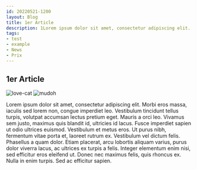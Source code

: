 ```yaml
---
id: 20220521-1200
layout: Blog
title: 1er Article
description: 1Lorem ipsum dolor sit amet, consectetur adipiscing elit. Nam in efficitur nibh, et cursus mauris. Nunc ac lectus velit. Etiam. 🐅
tags:
- test
- example
- News
- Prix
---
```


## 1er Article
![love-cat](/img/cartoon-cat/love-cat.gif)
![mudoh](/img/cartoon-cat/mudoh.gif)

Lorem ipsum dolor sit amet, consectetur adipiscing elit. Morbi eros massa, iaculis sed lorem non, congue imperdiet leo. Vestibulum tincidunt tellus turpis, volutpat accumsan lectus pretium eget. Mauris a orci leo. Vivamus sem justo, maximus quis blandit id, ultricies id lacus. Fusce imperdiet sapien ut odio ultrices euismod. Vestibulum et metus eros. Ut purus nibh, fermentum vitae porta et, laoreet rutrum ex. Vestibulum vel dictum felis. Phasellus a quam dolor. Etiam placerat, arcu lobortis aliquam varius, purus dolor viverra lacus, ac ultrices ex turpis a felis. Integer elementum enim nisi, sed efficitur eros eleifend ut. Donec nec maximus felis, quis rhoncus ex. Nulla in enim turpis. Sed ac efficitur sapien.

